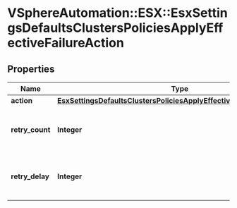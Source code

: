 # VSphereAutomation::ESX::EsxSettingsDefaultsClustersPoliciesApplyEffectiveFailureAction

## Properties
Name | Type | Description | Notes
------------ | ------------- | ------------- | -------------
**action** | [**EsxSettingsDefaultsClustersPoliciesApplyEffectiveFailureActionAction**](EsxSettingsDefaultsClustersPoliciesApplyEffectiveFailureActionAction.md) |  | 
**retry_count** | **Integer** | Number of times to retry the failed operation. | [optional] 
**retry_delay** | **Integer** | Time to wait to retry the failed operation in seconds. | [optional] 



